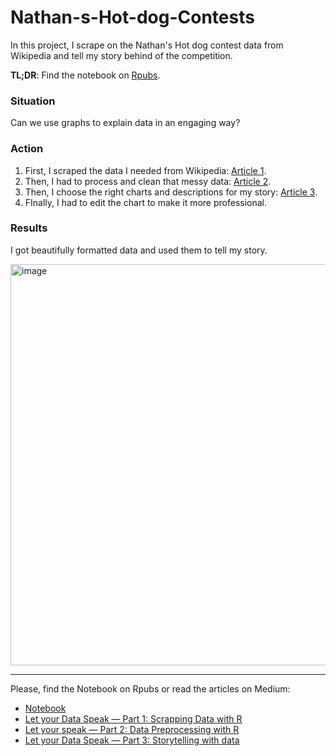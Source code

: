# Nathan-s-Hot-dog-Contests
In this project, I scrape on the Nathan's Hot dog contest data from Wikipedia and tell my story behind of the competition.

**TL;DR**: Find the notebook on [Rpubs](https://rpubs.com/becaye/hot-dogs-contest).

### Situation
Can we use graphs to explain data in an engaging way?

### Action
1. First, I scraped the data I needed from Wikipedia: [Article 1](https://medium.com/@becaye-balde/let-your-data-speak-part-1-scrapping-data-with-r-5a25fbfd4daa).
2. Then, I had to process and clean that messy data:  [Article 2](https://medium.com/@becaye-balde/let-your-speak-part-2-data-preprocessing-with-r-d4715675eff8). 
3. Then, I choose the right charts and descriptions for my story: [Article 3](https://medium.com/@becaye-balde/let-your-data-speak-part-3-storytelling-with-data-a88c67b17bc8).
4. FInally, I had to edit the chart to make it more professional.

### Results
I got beautifully formatted data and used them to tell my story.

<img width="642" alt="image" src="https://user-images.githubusercontent.com/87549214/232169676-1f906820-e27b-4337-9aa5-30710f15d294.png">

---

Please, find the Notebook on Rpubs or read the articles on Medium:

* [Notebook](https://rpubs.com/becaye/hot-dogs-contest)
* [Let your Data Speak — Part 1: Scrapping Data with R](https://medium.com/@becaye-balde/let-your-data-speak-part-1-scrapping-data-with-r-5a25fbfd4daa)
* [Let your speak — Part 2: Data Preprocessing with R](https://medium.com/@becaye-balde/let-your-speak-part-2-data-preprocessing-with-r-d4715675eff8)
* [Let your Data Speak — Part 3: Storytelling with data
](https://medium.com/@becaye-balde/let-your-data-speak-part-3-storytelling-with-data-a88c67b17bc8)
